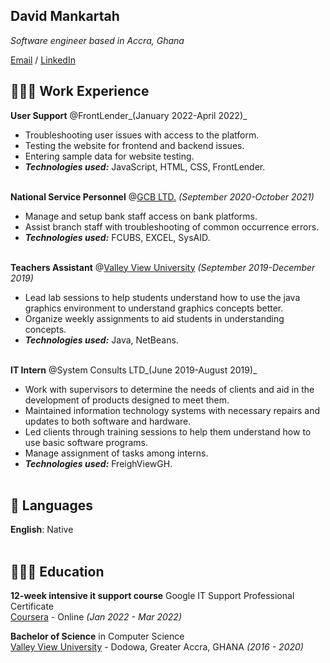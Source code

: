 ## **David Mankartah**
_Software engineer based in Accra, Ghana_ <br>

[Email](officialmankartah@gmail.com) / [LinkedIn](https://www.linkedin.com/in/david-mankartah-8835b3180/)

## 👩🏼‍💻 Work Experience

**User Support** @FrontLender_(January 2022-April 2022)_ <br>
-	Troubleshooting user issues with access to the platform.
-	Testing the website for frontend and backend issues.
-	Entering sample data for website testing.
- **_Technologies used:_** JavaScript, HTML, CSS, FrontLender.
<br><br>

**National Service Personnel** @[GCB LTD.](https://www.gcbbank.com.gh/) _(September 2020-October 2021)_ <br>
-	Manage and setup bank staff access on bank platforms.
-	Assist branch staff with troubleshooting of common occurrence errors.
- **_Technologies used:_** FCUBS, EXCEL, SysAID.
<br><br>

**Teachers Assistant** @[Valley View University](https://vvu.edu.gh/) _(September 2019-December 2019)_ <br>
-	Lead lab sessions to help students understand how to use the java graphics environment to understand graphics concepts better.
-	Organize weekly assignments to aid students in understanding concepts.
- **_Technologies used:_** Java, NetBeans.
<br><br>

**IT Intern** @System Consults LTD_(June 2019-August 2019)_ <br>
-	Work with supervisors to determine the needs of clients and aid in the development of products designed to meet them.
-	Maintained information technology systems with necessary repairs and updates to both software and hardware.
-	Led clients through training sessions to help them understand how to use basic software programs.
-	Manage assignment of tasks among interns.
- **_Technologies used:_** FreighViewGH.
<br><br>


## 💬 Languages

**English**: Native <br>
<br>

## 👩🏼‍🎓 Education

**12-week intensive it support course** Google IT Support Professional Certificate<br>
[Coursera](https://www.coursera.org/) - Online _(Jan 2022 - Mar 2022)_ <br>

**Bachelor of Science** in Computer Science<br>
[Valley View University](https://www.vvu.edu/) - Dodowa, Greater Accra, GHANA _(2016 - 2020)_

